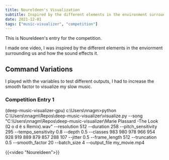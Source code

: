 ```yaml
---
title: Noureldeen's Visualization
subtitle: Inspired by the different elements in the environment surrounding our life and how it's effected by sound.
date: 2021-12-01
tags: ["music-visualizer", "competition"]
---
```


This is Noureldeen's entry for the competition.

I made one video, I was inspired by the different elements in the enviorment surrounding us and how the sound effects it.

## Command Variations

I played with the variables to test different outputs, I had to increase the smooth factor to visualize my slow music.

### Competition Entry 1

(deep-music-visualizer-gpu) c:\Users\nnagm>python C:\Users\nnagm\Repos\deep-music-visualizer\visualize.py --song "C:\Users\nnagm\Repos\deep-music-visualizer\Marie Plassard  -The Look (Q o d ë s Remix).wav" --resolution 512 --duration 258 --pitch_sensitivity 295 --tempo_sensitivity 0.8 --depth 0.5 --classes 983 980 978 966 954 928 919 889 879 857 288 107 --jitter 0.5 --frame_length 512 --truncation 0.5 --smooth_factor 20 --batch_size 4 --output_file my_movie.mp4

{{<video "Noureldeen">}}





